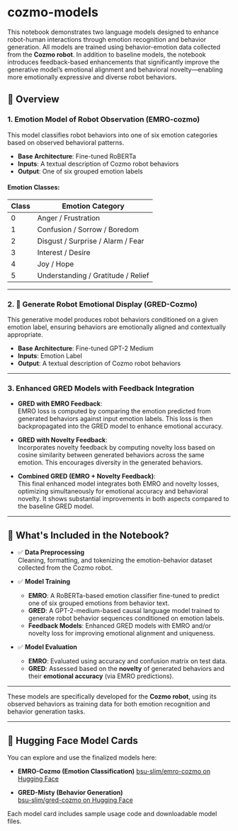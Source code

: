 # cozmo-models

This notebook demonstrates two language models designed to enhance robot-human interactions through emotion recognition and behavior generation. All models are trained using behavior-emotion data collected from the **Cozmo robot**. In addition to baseline models, the notebook introduces feedback-based enhancements that significantly improve the generative model’s emotional alignment and behavioral novelty—enabling more emotionally expressive and diverse robot behaviors.

## 📌 Overview

### 1. Emotion Model of Robot Observation (EMRO-cozmo)

This model classifies robot behaviors into one of six emotion categories based on observed behavioral patterns.
- **Base Architecture**: Fine-tuned RoBERTa  
- **Inputs**: A textual description of Cozmo robot behaviors
- **Output**: One of six grouped emotion labels

#### Emotion Classes:
| Class | Emotion Category                       |
|-------|----------------------------------------|
| 0     | Anger / Frustration                    |
| 1     | Confusion / Sorrow / Boredom           |
| 2     | Disgust / Surprise / Alarm / Fear      |
| 3     | Interest / Desire                      |
| 4     | Joy / Hope                             |
| 5     | Understanding / Gratitude / Relief     |


---
### 2. 🤖 Generate Robot Emotional Display (GRED-Cozmo)

This generative model produces robot behaviors conditioned on a given emotion label, ensuring behaviors are emotionally aligned and contextually appropriate.
- **Base Architecture**: Fine-tuned GPT-2 Medium  
- **Inputs**: Emotion Label  
- **Output**:  A textual description of Cozmo robot behaviors


---

### 3. Enhanced GRED Models with Feedback Integration
- **GRED with EMRO Feedback**:  
  EMRO loss is computed by comparing the emotion predicted from generated behaviors against input emotion labels. This loss is then backpropagated into the GRED model to enhance emotional accuracy.

- **GRED with Novelty Feedback**:  
  Incorporates novelty feedback by computing novelty loss based on cosine similarity between generated behaviors across the same emotion. This encourages diversity in the generated behaviors.

- **Combined GRED (EMRO + Novelty Feedback)**:  
  This final enhanced model integrates both EMRO and novelty losses, optimizing simultaneously for emotional accuracy and behavioral novelty. It shows substantial improvements in both aspects compared to the baseline GRED model.

---
## 📘 What's Included in the Notebook?

- ✅ **Data Preprocessing**  
  Cleaning, formatting, and tokenizing the emotion-behavior dataset collected from the Cozmo robot.

- ✅ **Model Training**
  - **EMRO**: A RoBERTa-based emotion classifier fine-tuned to predict one of six grouped emotions from behavior text.
  - **GRED**: A GPT-2-medium-based causal language model trained to generate robot behavior sequences conditioned on emotion labels.
  - **Feedback Models**: Enhanced GRED models with EMRO and/or novelty loss for improving emotional alignment and uniqueness.
    
- ✅ **Model Evaluation**
  - **EMRO**: Evaluated using accuracy and confusion matrix on test data.
  - **GRED**: Assessed based on the **novelty** of generated behaviors and their **emotional accuracy** (via EMRO predictions).

---
These models are specifically developed for the **Cozmo robot**, using its observed behaviors as training data for both emotion recognition and behavior generation tasks.

---

## 🔗 Hugging Face Model Cards

You can explore and use the finalized models here:

- **EMRO-Cozmo (Emotion Classification)**
  [bsu-slim/emro-cozmo on Hugging Face](https://huggingface.co/bsu-slim/emro-cozmo)  

- **GRED-Misty (Behavior Generation)**  
  [bsu-slim/gred-cozmo on Hugging Face](https://huggingface.co/bsu-slim/gred-cozmo)

Each model card includes sample usage code and downloadable model files.
